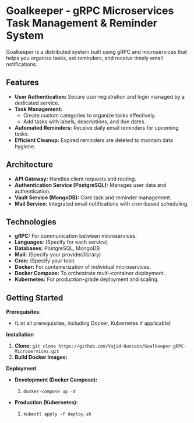 # Goalkeeper - gRPC Microservices Task Management & Reminder System

Goalkeeper is a distributed system built using gRPC and microservices that helps you organize tasks, set reminders, and receive timely email notifications.

## Features

* **User Authentication:** Secure user registration and login managed by a dedicated service.
* **Task Management:** 
    * Create custom categories to organize tasks effectively.
    * Add tasks with labels, descriptions, and due dates.
* **Automated Reminders:** Receive daily email reminders for upcoming tasks.
* **Efficient Cleanup:** Expired reminders are deleted to maintain data hygiene.

## Architecture

* **API Gateway:** Handles client requests and routing.
* **Authentication Service (PostgreSQL):** Manages user data and authentication.
* **Vault Service (MongoDB):** Core task and reminder management.
* **Mail Service:** Integrated email notifications with cron-based scheduling.

## Technologies

* **gRPC:** For communication between microservices.
* **Languages:** (Specify for each service)
* **Databases:** PostgreSQL, MongoDB
* **Mail:** (Specify your provider/library)
* **Cron:** (Specify your tool)
* **Docker:** For containerization of individual microservices.
* **Docker Compose:** To orchestrate multi-container deployment.
* **Kubernetes:** For production-grade deployment and scaling.

## Getting Started

**Prerequisites:**

* (List all prerequisites, including Docker, Kubernetes if applicable)

**Installation**

1. **Clone:** `git clone https://github.com/Vajid-Hussain/Goalkeeper-gRPC-Microservices.git`
2. **Build Docker Images:**
   
**Deployment**

* **Development (Docker Compose):**
   1. `docker-compose up -d` 

* **Production (Kubernetes):**
   1. `kubectl apply -f deploy.sh` 

